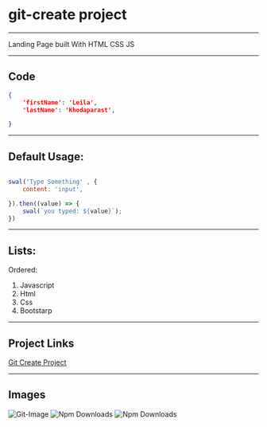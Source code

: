 # git-create project

___


<p>Landing Page built With HTML CSS JS </p>

___

## Code

``` json
{
    'firstName': 'Leila',
    'lastName': 'Khodaparast',

}

```

___


## Default Usage:

``` javascript

swal('Type Something' , {
    content: 'input',

}).then((value) => {
    swal(`you typed: ${value}`);
})
```

___
## Lists:
Ordered:

1. Javascript
2. Html
3. Css
4. Bootstarp

___

## Project Links

[Git Create Project](https://github.com/leilakh71/git-create)
___

## Images

![Git-Image](https://octodex.github.com/images/minion.png)
![Npm Downloads](https://img.shields.io/badge/JavaScript-323330?style=for-the-badge&logo=javascript&logoColor=F7DF1E)
![Npm Downloads](https://img.shields.io/badge/HTML5-E34F26?style=for-the-badge&logo=html5&logoColor=white)



